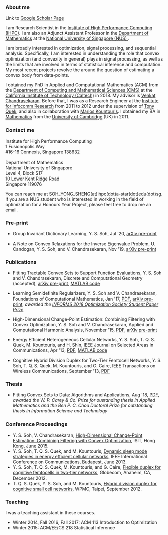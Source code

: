 ### About me

Link to <a href="https://scholar.google.com/citations?user=OPntcXsAAAAJ&hl=en">Google Scholar Page</a>

I am Research Scientist in the <a href="http://www.a-star.edu.sg/ihpc">Institute of High Performance Computing (IHPC)</a>.  I am also an Adjunct Assistant Professor in the <a href="http://ww1.math.nus.edu.sg/default.aspx"> Department of Mathematics</a> at the <a href="http://nus.edu.sg/"> National University of Singapore (NUS) </a>.  

I am broadly interested in optimization, signal processing, and sequential analysis.  Specifically, I am interested in understanding the role that convex optimization (and convexity in general) plays in signal processing, as well as the limits that are involved in terms of statistical inference and computation.  My most recent projects revolve the around the question of estimating a convex body from data-points.

I obtained my PhD in Applied and Computational Mathematics (ACM) from the <a href = "http://www.cms.caltech.edu/">Department of Computing and Mathematical Sciences (CMS)</a> at the <a href="http://www.caltech.edu/">California Institute of Technology (Caltech)</a> in 2018. My advisor is <a href="http://users.cms.caltech.edu/~venkatc/">Venkat Chandrasekaran</a>.  Before that, I was as a Research Engineer at the <a href = "http://www.i2r.a-star.edu.sg/">Institute for Infocomm Research</a> from 2011 to 2012 under the supervision of <a href="http://people.sutd.edu.sg/~tonyquek/">Tony Quek</a>, and also in collaboration with <a href = "http://scholar.google.com/citations?user=QG9iXtUAAAAJ&hl=en">Marios Kountouris</a>.  I obtained my BA in <a href = "http://www.maths.cam.ac.uk/">Mathematics</a> from the <a href = "http://www.cam.ac.uk/">University of Cambridge</a> (UK) in 2011.

### Contact me
Institute for High Performance Computing<br>
1 Fusionopolis Way <br>
#16-16 Connexis, Singapore 138632 <br><br>
Department of Mathematics <br>
National University of Singapore <br>
Level 4, Block S17 <br>
10 Lower Kent Ridge Road <br>
Singapore 119076

You can reach me at SOH_YONG_SHENG(at)ihpc(dot)a-star(dot)edu(dot)sg.  If you are a NUS student who is interested in working in the field of optimization for a Honours Year Project, please feel free to drop me an email.

### Pre-print

* Group Invariant Dictionary Learning, Y. S. Soh, Jul '20, <a href = "https://arxiv.org/abs/2007.07550">arXiv pre-print</a>

* A Note on Convex Relaxations for the Inverse Eigenvalue Problem, U. Candogan, Y. S. Soh, and V. Chandrasekaran, Nov '19, <a href = "https://arxiv.org/abs/1911.02225">arXiv pre-print</a>

### Publications

* Fitting Tractable Convex Sets to Support Function Evaluations, Y. S. Soh and V. Chandrasekaran, Discrete and Computational Geometry (accepted), <a href = "http://arxiv.org/abs/1903.04194">arXiv pre-print</a>, <a href = "http://github.com/yssoh/cvxreg">MATLAB code</a>

* Learning Semidefinite Regularizers, Y. S. Soh and V. Chandrasekaran, Foundations of Computational Mathematics, Jan '17, 
<a href = "http://link.springer.com/article/10.1007/s10208-018-9386-z">PDF</a>, <a href = "http://arxiv.org/abs/1701.01207">arXiv pre-print</a>, 
<i>awarded the <a href ="http://www.informs.org/Recognizing-Excellence/Community-Prizes/Optimization-Society/Optimization-Society-Student-Paper-Prize">INFORMS 2018 Optimization Society Student Paper Prize</a></i>

* High-Dimensional Change-Point Estimation: Combining Filtering with Convex Optimization, Y. S. Soh and V. Chandrasekaran, Applied and Computational Harmonic Analysis, November '15, <a href = "http://www.sciencedirect.com/science/article/pii/S1063520315001542">PDF</a>, <a href = "http://arxiv.org/abs/1412.3731">arXiv pre-print</a>

* Energy Efficient Heterogeneous Cellular Networks, Y. S. Soh, T. Q. S. Quek, M. Kountouris, and H. Shin, IEEE Journal on Selected Areas in Communications, Apr '13, <a href = "http://ieeexplore.ieee.org/xpl/articleDetails.jsp?arnumber=6502479">PDF</a>, <a href = "http://github.com/yssoh/green_hcn">MATLAB code</a>

* Cognitive Hybrid Division Duplex for Two-Tier Femtocell Networks, Y. S. Soh, T. Q. S. Quek, M. Kountouris, and G. Caire, IEEE Transactions on Wireless Communications, September '13, <a href = "http://ieeexplore.ieee.org/xpl/articleDetails.jsp?arnumber=6594782">PDF</a>

### Thesis

* Fitting Convex Sets to Data: Algorithms and Applications, Aug '18, <a href = "http://thesis.library.caltech.edu/11208/1/YongSheng_Soh_2019.pdf">PDF</a>, <i>awarded the W. P. Carey & Co. Prize for oustanding thesis in Applied Mathematics and the Ben P. C. Chou Doctoral Prize for outstanding thesis in Information Science and Technology</i>

### Conference Proceedings

* Y. S. Soh, V. Chandrasekaran, <a href = "http://ieeexplore.ieee.org/xpls/abs_all.jsp?arnumber=7282435&tag=1"> High-Dimensional Change-Point Estimation: Combining Filtering with Convex Optimization</a>, ISIT, Hong Kong, June 2015.
* Y. S. Soh, T. Q. S. Quek, and M. Kountouris, <a href = "http://ieeexplore.ieee.org/xpls/abs_all.jsp?arnumber=6655024&tag=1">Dynamic sleep mode strategies in energy efficient cellular networks</a>, IEEE International Conference on Communications, Budapest, June 2013.
* Y. S. Soh, T. Q. S. Quek, M. Kountouris, and G. Caire, <a href="http://ieeexplore.ieee.org/xpls/abs_all.jsp?arnumber=6503443">Flexible duplex for cognitive femtocells in two-tier networks</a>, Globecom, Anaheim, CA, December 2012.
* T. Q. S. Quek, Y. S. Soh, and M. Kountouris, <a href = "http://ieeexplore.ieee.org/xpls/abs_all.jsp?arnumber=6398710">Hybrid division duplex for cognitive small cell networks</a>, WPMC, Taipei, September 2012.

### Teaching
I was a teaching assistant in these courses.
- Winter 2014, Fall 2016, Fall 2017: ACM 113 Introduction to Optimization
- Winter 2015: ACM/EE/CS 218 Statistical Inference
